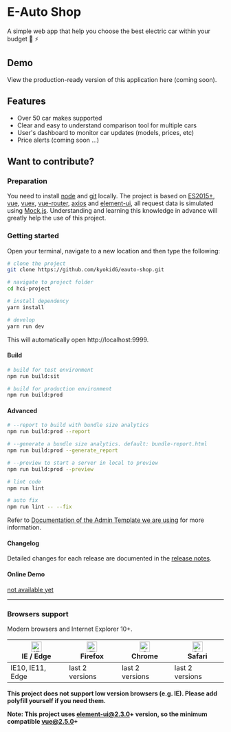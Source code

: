 # E-Auto Shop
A simple web app that help you choose the best electric car within your budget 🚙 ⚡️

## Demo

View the production-ready version of this application here (coming soon).

## Features

 - Over 50 car makes supported
 - Clear and easy to understand comparison tool for multiple cars
 - User's dashboard to monitor car updates (models, prices, etc)
 - Price alerts (coming soon ...)


## Want to contribute?

### Preparation

You need to install [node](http://nodejs.org/) and [git](https://git-scm.com/) locally. The project is based on [ES2015+](http://es6.ruanyifeng.com/), [vue](https://cn.vuejs.org/index.html), [vuex](https://vuex.vuejs.org/), [vue-router](https://router.vuejs.org/), [axios](https://github.com/axios/axios) and [element-ui](https://github.com/ElemeFE/element), all request data is simulated using [Mock.js](https://github.com/nuysoft/Mock).
Understanding and learning this knowledge in advance will greatly help the use of this project.


### Getting started
Open your terminal, navigate to a new location and then type the following:

```bash
# clone the project
git clone https://github.com/kyokidG/eauto-shop.git

# navigate to project folder
cd hci-project

# install dependency
yarn install

# develop
yarn run dev
```

This will automatically open http://localhost:9999.


#### Build

```bash
# build for test environment
npm run build:sit

# build for production environment
npm run build:prod
```

#### Advanced

```bash
# --report to build with bundle size analytics
npm run build:prod --report

# --generate a bundle size analytics. default: bundle-report.html
npm run build:prod --generate_report

# --preview to start a server in local to preview
npm run build:prod --preview

# lint code
npm run lint

# auto fix
npm run lint -- --fix
```

Refer to [Documentation of the Admin Template we are using](https://panjiachen.github.io/vue-element-admin-site/guide/essentials/deploy.html) for more information.

#### Changelog

Detailed changes for each release are documented in the [release notes](https://github.com/PanJiaChen/vue-element-admin/releases).

#### Online Demo

[not available yet](https://google.com)



---

### Browsers support

Modern browsers and Internet Explorer 10+.

| [<img src="https://raw.githubusercontent.com/alrra/browser-logos/master/src/edge/edge_48x48.png" alt="IE / Edge" width="24px" height="24px" />](http://godban.github.io/browsers-support-badges/)</br>IE / Edge | [<img src="https://raw.githubusercontent.com/alrra/browser-logos/master/src/firefox/firefox_48x48.png" alt="Firefox" width="24px" height="24px" />](http://godban.github.io/browsers-support-badges/)</br>Firefox | [<img src="https://raw.githubusercontent.com/alrra/browser-logos/master/src/chrome/chrome_48x48.png" alt="Chrome" width="24px" height="24px" />](http://godban.github.io/browsers-support-badges/)</br>Chrome | [<img src="https://raw.githubusercontent.com/alrra/browser-logos/master/src/safari/safari_48x48.png" alt="Safari" width="24px" height="24px" />](http://godban.github.io/browsers-support-badges/)</br>Safari |
| --------- | --------- | --------- | --------- |
| IE10, IE11, Edge| last 2 versions| last 2 versions| last 2 versions

**This project does not support low version browsers (e.g. IE). Please add polyfill yourself if you need them.**

**Note: This project uses element-ui@2.3.0+ version, so the minimum compatible vue@2.5.0+**
